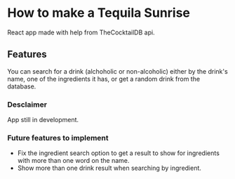 # How to make a Tequila Sunrise 
React app made with help from TheCocktailDB api.

## Features
You can search for a drink (alchoholic or non-alcoholic) either by the drink's name, one of the ingredients it has, or get a random drink from the database.

### Desclaimer
App still in development. 

### Future features to implement
- Fix the ingredient search option to get a result to show for ingredients with more than one word on the name.
- Show more than one drink result when searching by ingredient.

